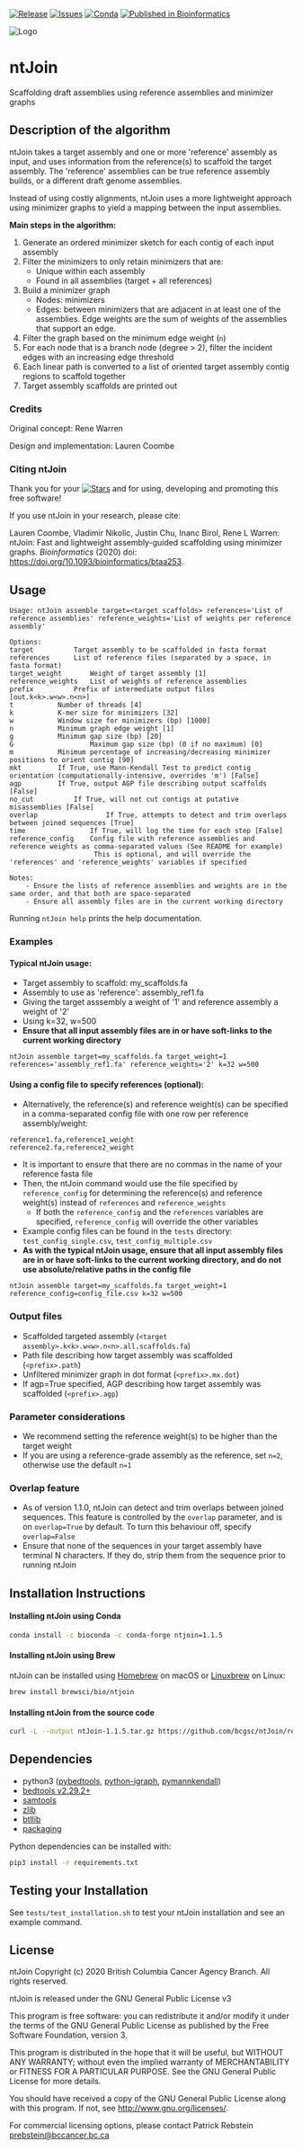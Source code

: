 [![Release](https://img.shields.io/github/release/bcgsc/ntJoin.svg)](https://github.com/bcgsc/ntJoin/releases)
[![Issues](https://img.shields.io/github/issues/bcgsc/ntJoin.svg)](https://github.com/bcgsc/ntJoin/issues)
[![Conda](https://img.shields.io/conda/dn/bioconda/ntjoin?label=Conda)](https://anaconda.org/bioconda/ntjoin)
[![Published in Bioinformatics](https://img.shields.io/badge/Published%20in-Bioinformatics-blue.svg)](https://doi.org/10.1093/bioinformatics/btaa253)

![Logo](https://github.com/bcgsc/ntJoin/blob/master/ntjoin-logo.png)

# ntJoin

Scaffolding draft assemblies using reference assemblies and minimizer graphs

## Description of the algorithm

ntJoin takes a target assembly and one or more 'reference' assembly as input, and uses information from the reference(s) to scaffold the target assembly. The 'reference' assemblies can be true reference assembly builds, or a different draft genome assemblies.

Instead of using costly alignments, ntJoin uses a more lightweight approach using minimizer graphs to yield a mapping between the input assemblies. 

**Main steps in the algorithm:**

1. Generate an ordered minimizer sketch for each contig of each input assembly
2. Filter the minimizers to only retain minimizers that are:
    * Unique within each assembly
    * Found in all assemblies (target + all references)
3. Build a minimizer graph
    * Nodes: minimizers
    * Edges: between minimizers that are adjacent in at least one of the assemblies. Edge weights are the sum of weights of the assemblies that support an edge.
4. Filter the graph based on the minimum edge weight (`n`)
5. For each node that is a branch node (degree > 2), filter the incident edges with an increasing edge threshold
6. Each linear path is converted to a list of oriented target assembly contig regions to scaffold together
7. Target assembly scaffolds are printed out


### Credits

Original concept: Rene Warren

Design and implementation: Lauren Coombe


### Citing ntJoin

Thank you for your [![Stars](https://img.shields.io/github/stars/bcgsc/ntJoin.svg)](https://github.com/bcgsc/ntJoin/stargazers) and for using, developing and promoting this free software!

If you use ntJoin in your research, please cite:

Lauren Coombe, Vladimir Nikolic, Justin Chu, Inanc Birol, Rene L Warren: ntJoin: Fast and lightweight assembly-guided scaffolding using minimizer graphs. _Bioinformatics_ (2020) doi: https://doi.org/10.1093/bioinformatics/btaa253.


## Usage

```
Usage: ntJoin assemble target=<target scaffolds> references='List of reference assemblies' reference_weights='List of weights per reference assembly'

Options:
target			Target assembly to be scaffolded in fasta format
references		List of reference files (separated by a space, in fasta format)
target_weight		Weight of target assembly [1]
reference_weights	List of weights of reference assemblies
prefix			Prefix of intermediate output files [out.k<k>.w<w>.n<n>]
t			Number of threads [4]
k			K-mer size for minimizers [32]
w			Window size for minimizers (bp) [1000]
n			Minimum graph edge weight [1]
g			Minimum gap size (bp) [20]
G           		Maximum gap size (bp) (0 if no maximum) [0]
m			Minimum percentage of increasing/decreasing minimizer positions to orient contig [90]
mkt			If True, use Mann-Kendall Test to predict contig orientation (computationally-intensive, overrides 'm') [False]
agp			If True, output AGP file describing output scaffolds [False]
no_cut			If True, will not cut contigs at putative misassemblies [False]
overlap                 If True, attempts to detect and trim overlaps between joined sequences [True]
time		    	If True, will log the time for each step [False]
reference_config	Config file with reference assemblies and reference weights as comma-separated values (See README for example)
                	 This is optional, and will override the 'references' and 'reference_weights' variables if specified

Notes: 
	- Ensure the lists of reference assemblies and weights are in the same order, and that both are space-separated
	- Ensure all assembly files are in the current working directory
```

Running `ntJoin help` prints the help documentation.

### Examples
#### Typical ntJoin usage:
* Target assembly to scaffold: my_scaffolds.fa 
* Assembly to use as 'reference': assembly_ref1.fa
* Giving the target asssembly a weight of '1' and reference assembly a weight of '2'
* Using k=32, w=500
* **Ensure that all input assembly files are in or have soft-links to the current working directory**

```
ntJoin assemble target=my_scaffolds.fa target_weight=1 references='assembly_ref1.fa' reference_weights='2' k=32 w=500
```

#### Using a config file to specify references (optional):
* Alternatively, the reference(s) and reference weight(s) can be specified in a comma-separated config file with one row per reference assembly/weight:
```
reference1.fa,reference1_weight
reference2.fa,reference2_weight
```
  * It is important to ensure that there are no commas in the name of your reference fasta file
* Then, the ntJoin command would use the file specified by `reference_config` for determining the reference(s) and reference weight(s) instead of `references` and `reference_weights`
  * If both the `reference_config` and the `references` variables are specified, `reference_config` will override the other variables
* Example config files can be found in the `tests` directory: `test_config_single.csv`, `test_config_multiple.csv`
* **As with the typical ntJoin usage, ensure that all input assembly files are in or have soft-links to the current working directory, and do not use absolute/relative paths in the config file**

```
ntJoin assemble target=my_scaffolds.fa target_weight=1 reference_config=config_file.csv k=32 w=500
```

### Output files

* Scaffolded targeted assembly (`<target assembly>.k<k>.w<w>.n<n>.all.scaffolds.fa`)
* Path file describing how target assembly was scaffolded (`<prefix>.path`)
* Unfiltered minimizer graph in dot format (`<prefix>.mx.dot`)
* If agp=True specified, AGP describing how target assembly was scaffolded (`<prefix>.agp`)

### Parameter considerations

* We recommend setting the reference weight(s) to be higher than the target weight
* If you are using a reference-grade assembly as the reference, set `n=2`, otherwise use the default `n=1`

### Overlap feature
* As of version 1.1.0, ntJoin can detect and trim overlaps between joined sequences. This feature is controlled by the `overlap` parameter, and is on `overlap=True` by default. To turn this behaviour off, specify `overlap=False`
* Ensure that none of the sequences in your target assembly have terminal N characters. If they do, strip them from the sequence prior to running ntJoin

## Installation Instructions

#### Installing ntJoin using Conda
```sh
conda install -c bioconda -c conda-forge ntjoin=1.1.5
```

#### Installing ntJoin using Brew
ntJoin can be installed using [Homebrew](https://brew.sh) on macOS or [Linuxbrew](http://linuxbrew.sh) on Linux:
```sh
brew install brewsci/bio/ntjoin
```

#### Installing ntJoin from the source code
```sh
curl -L --output ntJoin-1.1.5.tar.gz https://github.com/bcgsc/ntJoin/releases/download/v1.1.5/ntJoin-1.1.5.tar.gz && tar xvzf ntJoin-1.1.5.tar.gz 
```

## Dependencies

* python3 ([pybedtools](https://daler.github.io/pybedtools/), [python-igraph](https://igraph.org/python/), [pymannkendall](https://pypi.org/project/pymannkendall/))
* [bedtools v2.29.2+](https://bedtools.readthedocs.io/en/latest/)
* [samtools](https://github.com/samtools/samtools)
* [zlib](https://www.zlib.net/)
* [btllib](https://github.com/bcgsc/btllib)
* [packaging](https://pypi.org/project/packaging/)

Python dependencies can be installed with:
```sh
pip3 install -r requirements.txt
```

## Testing your Installation
See `tests/test_installation.sh` to test your ntJoin installation and see an example command.

## License

ntJoin Copyright (c) 2020 British Columbia Cancer Agency Branch.  All rights reserved.

ntJoin is released under the GNU General Public License v3

This program is free software: you can redistribute it and/or modify
it under the terms of the GNU General Public License as published by
the Free Software Foundation, version 3.

This program is distributed in the hope that it will be useful,
but WITHOUT ANY WARRANTY; without even the implied warranty of
MERCHANTABILITY or FITNESS FOR A PARTICULAR PURPOSE. See the
GNU General Public License for more details.

You should have received a copy of the GNU General Public License
along with this program. If not, see <http://www.gnu.org/licenses/>.

For commercial licensing options, please contact
Patrick Rebstein <prebstein@bccancer.bc.ca>

